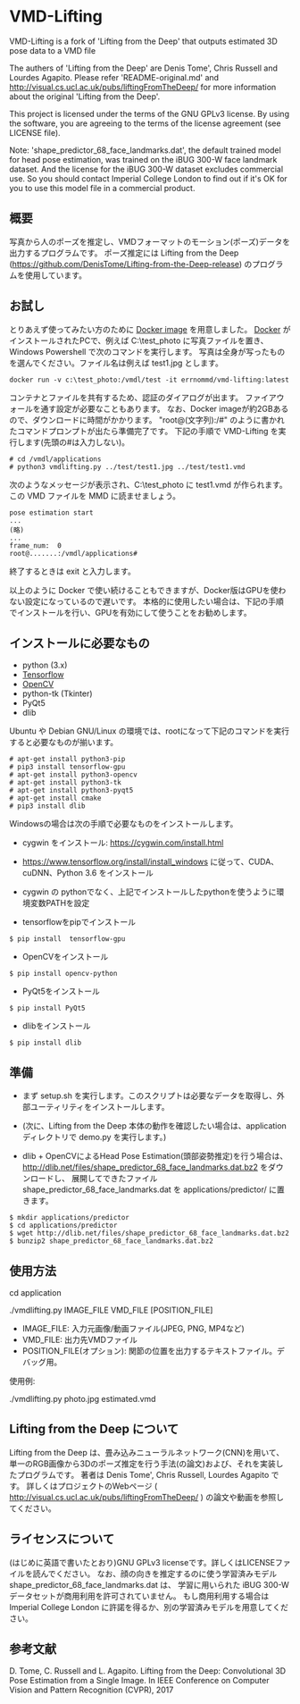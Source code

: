 # VMD-Lifting
VMD-Lifting is a fork of 'Lifting from the Deep' that outputs estimated 3D pose data to a VMD file

The authers of 'Lifting from the Deep' are Denis Tome', Chris Russell and Lourdes Agapito.
Please refer 'README-original.md' and http://visual.cs.ucl.ac.uk/pubs/liftingFromTheDeep/
for more information about the original 'Lifting from the Deep'.

This project is licensed under the terms of the GNU GPLv3 license. By using the software,
you are agreeing to the terms of the license agreement (see LICENSE file).

Note: 'shape_predictor_68_face_landmarks.dat', the default trained model for head pose estimation,
was trained on the iBUG 300-W face landmark dataset. And the license for the iBUG 300-W dataset
excludes commercial use. So you should contact Imperial College London to find out if it's OK for
you to use this model file in a commercial product.

## 概要

写真から人のポーズを推定し、VMDフォーマットのモーション(ポーズ)データを出力するプログラムです。
ポーズ推定には Lifting from the Deep (https://github.com/DenisTome/Lifting-from-the-Deep-release)
のプログラムを使用しています。

## お試し

とりあえず使ってみたい方のために [Docker image](https://hub.docker.com/r/errnommd/vmd-lifting) を用意しました。
[Docker](https://www.docker.com/) がインストールされたPCで、例えば C:\test_photo に写真ファイルを置き、
Windows Powershell で次のコマンドを実行します。
写真は全身が写ったものを選んでください。ファイル名は例えば test1.jpg とします。

```
docker run -v c:\test_photo:/vmdl/test -it errnommd/vmd-lifting:latest
```

コンテナとファイルを共有するため、認証のダイアログが出ます。
ファイアウォールを通す設定が必要なこともあります。
なお、Docker imageが約2GBあるので、ダウンロードに時間がかかります。
"root@(文字列):/#" のように書かれたコマンドプロンプトが出たら準備完了です。
下記の手順で VMD-Lifting を実行します(先頭の#は入力しない)。

```
# cd /vmdl/applications
# python3 vmdlifting.py ../test/test1.jpg ../test/test1.vmd
```

次のようなメッセージが表示され、C:\test_photo に test1.vmd が作られます。
この VMD ファイルを MMD に読ませましょう。

```
pose estimation start
...
(略)
...
frame_num:  0
root@.......:/vmdl/applications#

```

終了するときは exit と入力します。

以上のように Docker で使い続けることもできますが、Docker版はGPUを使わない設定になっているので遅いです。
本格的に使用したい場合は、下記の手順でインストールを行い、GPUを有効にして使うことをお勧めします。

## インストールに必要なもの
- python (3.x)
- [Tensorflow](https://www.tensorflow.org/)
- [OpenCV](http://opencv.org/)
- python-tk (Tkinter)
- PyQt5
- dlib

Ubuntu や Debian GNU/Linux の環境では、rootになって下記のコマンドを実行すると必要なものが揃います。

```
# apt-get install python3-pip
# pip3 install tensorflow-gpu
# apt-get install python3-opencv
# apt-get install python3-tk
# apt-get install python3-pyqt5
# apt-get install cmake
# pip3 install dlib
```

Windowsの場合は次の手順で必要なものをインストールします。

- cygwin をインストール: https://cygwin.com/install.html

- https://www.tensorflow.org/install/install_windows に従って、CUDA、cuDNN、Python 3.6 をインストール

- cygwin の pythonでなく、上記でインストールしたpythonを使うように環境変数PATHを設定

- tensorflowをpipでインストール

`$ pip install  tensorflow-gpu`

- OpenCVをインストール

`$ pip install opencv-python`

- PyQt5をインストール

`$ pip install PyQt5`

- dlibをインストール

`$ pip install dlib`

## 準備
- まず setup.sh を実行します。このスクリプトは必要なデータを取得し、外部ユーティリティをインストールします。
- (次に、Lifting from the Deep 本体の動作を確認したい場合は、application ディレクトリで demo.py を実行します。)

- dlib + OpenCVによるHead Pose Estimation(頭部姿勢推定)を行う場合は、
http://dlib.net/files/shape_predictor_68_face_landmarks.dat.bz2 をダウンロードし、
展開してできたファイル shape_predictor_68_face_landmarks.dat を applications/predictor/ に置きます。

```
$ mkdir applications/predictor
$ cd applications/predictor
$ wget http://dlib.net/files/shape_predictor_68_face_landmarks.dat.bz2
$ bunzip2 shape_predictor_68_face_landmarks.dat.bz2
```

## 使用方法

cd application

./vmdlifting.py IMAGE_FILE VMD_FILE [POSITION_FILE]

- IMAGE_FILE: 入力元画像/動画ファイル(JPEG, PNG, MP4など)
- VMD_FILE: 出力先VMDファイル
- POSITION_FILE(オプション): 関節の位置を出力するテキストファイル。デバッグ用。

使用例:

./vmdlifting.py photo.jpg estimated.vmd

## Lifting from the Deep について

Lifting from the Deep は、畳み込みニューラルネットワーク(CNN)を用いて、
単一のRGB画像から3Dのポーズ推定を行う手法(の論文)および、それを実装したプログラムです。
著者は Denis Tome', Chris Russell, Lourdes Agapito です。
詳しくはプロジェクトのWebページ ( http://visual.cs.ucl.ac.uk/pubs/liftingFromTheDeep/ )
の論文や動画を参照してください。

## ライセンスについて
(はじめに英語で書いたとおり)GNU GPLv3 licenseです。詳しくはLICENSEファイルを読んでください。
なお、顔の向きを推定するのに使う学習済みモデル shape_predictor_68_face_landmarks.dat は、
学習に用いられた iBUG 300-W データセットが商用利用を許可されていません。
もし商用利用する場合は Imperial College London に許諾を得るか、別の学習済みモデルを用意してください。

## 参考文献

D. Tome, C. Russell and L. Agapito. Lifting from the Deep: Convolutional 3D Pose Estimation
from a Single Image. In IEEE Conference on Computer Vision and Pattern Recognition (CVPR), 2017
